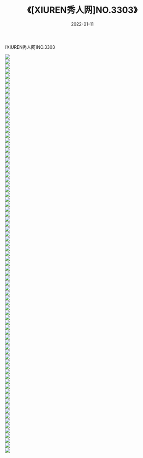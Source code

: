 ﻿---
layout: post
title:  《[XIUREN秀人网]NO.3303》
date:   2022-01-11
img: http://img.660000.xyz/Sharelink/秀人网/秀人网第04部分/[XIUREN秀人网]NO.3303/000.jpg
categories: [美女, 清纯, 唯美]
---

[XIUREN秀人网]NO.3303

 ![](http://img.660000.xyz/Sharelink/秀人网/秀人网第04部分/[XIUREN秀人网]NO.3303/001.jpg) <br>![](http://img.660000.xyz/Sharelink/秀人网/秀人网第04部分/[XIUREN秀人网]NO.3303/002.jpg) <br>![](http://img.660000.xyz/Sharelink/秀人网/秀人网第04部分/[XIUREN秀人网]NO.3303/003.jpg) <br>![](http://img.660000.xyz/Sharelink/秀人网/秀人网第04部分/[XIUREN秀人网]NO.3303/004.jpg) <br>![](http://img.660000.xyz/Sharelink/秀人网/秀人网第04部分/[XIUREN秀人网]NO.3303/005.jpg) <br>![](http://img.660000.xyz/Sharelink/秀人网/秀人网第04部分/[XIUREN秀人网]NO.3303/006.jpg) <br>![](http://img.660000.xyz/Sharelink/秀人网/秀人网第04部分/[XIUREN秀人网]NO.3303/007.jpg) <br>![](http://img.660000.xyz/Sharelink/秀人网/秀人网第04部分/[XIUREN秀人网]NO.3303/008.jpg) <br>![](http://img.660000.xyz/Sharelink/秀人网/秀人网第04部分/[XIUREN秀人网]NO.3303/009.jpg) <br>![](http://img.660000.xyz/Sharelink/秀人网/秀人网第04部分/[XIUREN秀人网]NO.3303/010.jpg) <br>![](http://img.660000.xyz/Sharelink/秀人网/秀人网第04部分/[XIUREN秀人网]NO.3303/011.jpg) <br>![](http://img.660000.xyz/Sharelink/秀人网/秀人网第04部分/[XIUREN秀人网]NO.3303/012.jpg) <br>![](http://img.660000.xyz/Sharelink/秀人网/秀人网第04部分/[XIUREN秀人网]NO.3303/013.jpg) <br>![](http://img.660000.xyz/Sharelink/秀人网/秀人网第04部分/[XIUREN秀人网]NO.3303/014.jpg) <br>![](http://img.660000.xyz/Sharelink/秀人网/秀人网第04部分/[XIUREN秀人网]NO.3303/015.jpg) <br>![](http://img.660000.xyz/Sharelink/秀人网/秀人网第04部分/[XIUREN秀人网]NO.3303/016.jpg) <br>![](http://img.660000.xyz/Sharelink/秀人网/秀人网第04部分/[XIUREN秀人网]NO.3303/017.jpg) <br>![](http://img.660000.xyz/Sharelink/秀人网/秀人网第04部分/[XIUREN秀人网]NO.3303/018.jpg) <br>![](http://img.660000.xyz/Sharelink/秀人网/秀人网第04部分/[XIUREN秀人网]NO.3303/019.jpg) <br>![](http://img.660000.xyz/Sharelink/秀人网/秀人网第04部分/[XIUREN秀人网]NO.3303/020.jpg) <br>![](http://img.660000.xyz/Sharelink/秀人网/秀人网第04部分/[XIUREN秀人网]NO.3303/021.jpg) <br>![](http://img.660000.xyz/Sharelink/秀人网/秀人网第04部分/[XIUREN秀人网]NO.3303/022.jpg) <br>![](http://img.660000.xyz/Sharelink/秀人网/秀人网第04部分/[XIUREN秀人网]NO.3303/023.jpg) <br>![](http://img.660000.xyz/Sharelink/秀人网/秀人网第04部分/[XIUREN秀人网]NO.3303/024.jpg) <br>![](http://img.660000.xyz/Sharelink/秀人网/秀人网第04部分/[XIUREN秀人网]NO.3303/025.jpg) <br>![](http://img.660000.xyz/Sharelink/秀人网/秀人网第04部分/[XIUREN秀人网]NO.3303/026.jpg) <br>![](http://img.660000.xyz/Sharelink/秀人网/秀人网第04部分/[XIUREN秀人网]NO.3303/027.jpg) <br>![](http://img.660000.xyz/Sharelink/秀人网/秀人网第04部分/[XIUREN秀人网]NO.3303/028.jpg) <br>![](http://img.660000.xyz/Sharelink/秀人网/秀人网第04部分/[XIUREN秀人网]NO.3303/029.jpg) <br>![](http://img.660000.xyz/Sharelink/秀人网/秀人网第04部分/[XIUREN秀人网]NO.3303/030.jpg) <br>![](http://img.660000.xyz/Sharelink/秀人网/秀人网第04部分/[XIUREN秀人网]NO.3303/031.jpg) <br>![](http://img.660000.xyz/Sharelink/秀人网/秀人网第04部分/[XIUREN秀人网]NO.3303/032.jpg) <br>![](http://img.660000.xyz/Sharelink/秀人网/秀人网第04部分/[XIUREN秀人网]NO.3303/033.jpg) <br>![](http://img.660000.xyz/Sharelink/秀人网/秀人网第04部分/[XIUREN秀人网]NO.3303/034.jpg) <br>![](http://img.660000.xyz/Sharelink/秀人网/秀人网第04部分/[XIUREN秀人网]NO.3303/035.jpg) <br>![](http://img.660000.xyz/Sharelink/秀人网/秀人网第04部分/[XIUREN秀人网]NO.3303/036.jpg) <br>![](http://img.660000.xyz/Sharelink/秀人网/秀人网第04部分/[XIUREN秀人网]NO.3303/037.jpg) <br>![](http://img.660000.xyz/Sharelink/秀人网/秀人网第04部分/[XIUREN秀人网]NO.3303/038.jpg) <br>![](http://img.660000.xyz/Sharelink/秀人网/秀人网第04部分/[XIUREN秀人网]NO.3303/039.jpg) <br>![](http://img.660000.xyz/Sharelink/秀人网/秀人网第04部分/[XIUREN秀人网]NO.3303/040.jpg) <br>![](http://img.660000.xyz/Sharelink/秀人网/秀人网第04部分/[XIUREN秀人网]NO.3303/041.jpg) <br>![](http://img.660000.xyz/Sharelink/秀人网/秀人网第04部分/[XIUREN秀人网]NO.3303/042.jpg) <br>![](http://img.660000.xyz/Sharelink/秀人网/秀人网第04部分/[XIUREN秀人网]NO.3303/043.jpg) <br>![](http://img.660000.xyz/Sharelink/秀人网/秀人网第04部分/[XIUREN秀人网]NO.3303/044.jpg) <br>![](http://img.660000.xyz/Sharelink/秀人网/秀人网第04部分/[XIUREN秀人网]NO.3303/045.jpg) <br>![](http://img.660000.xyz/Sharelink/秀人网/秀人网第04部分/[XIUREN秀人网]NO.3303/046.jpg) <br>![](http://img.660000.xyz/Sharelink/秀人网/秀人网第04部分/[XIUREN秀人网]NO.3303/047.jpg) <br>![](http://img.660000.xyz/Sharelink/秀人网/秀人网第04部分/[XIUREN秀人网]NO.3303/048.jpg) <br>![](http://img.660000.xyz/Sharelink/秀人网/秀人网第04部分/[XIUREN秀人网]NO.3303/049.jpg) <br>![](http://img.660000.xyz/Sharelink/秀人网/秀人网第04部分/[XIUREN秀人网]NO.3303/050.jpg) <br>![](http://img.660000.xyz/Sharelink/秀人网/秀人网第04部分/[XIUREN秀人网]NO.3303/051.jpg) <br>![](http://img.660000.xyz/Sharelink/秀人网/秀人网第04部分/[XIUREN秀人网]NO.3303/052.jpg) <br>![](http://img.660000.xyz/Sharelink/秀人网/秀人网第04部分/[XIUREN秀人网]NO.3303/053.jpg) <br>![](http://img.660000.xyz/Sharelink/秀人网/秀人网第04部分/[XIUREN秀人网]NO.3303/054.jpg) <br>![](http://img.660000.xyz/Sharelink/秀人网/秀人网第04部分/[XIUREN秀人网]NO.3303/055.jpg) <br>![](http://img.660000.xyz/Sharelink/秀人网/秀人网第04部分/[XIUREN秀人网]NO.3303/056.jpg) <br>![](http://img.660000.xyz/Sharelink/秀人网/秀人网第04部分/[XIUREN秀人网]NO.3303/057.jpg) <br>![](http://img.660000.xyz/Sharelink/秀人网/秀人网第04部分/[XIUREN秀人网]NO.3303/058.jpg) <br>![](http://img.660000.xyz/Sharelink/秀人网/秀人网第04部分/[XIUREN秀人网]NO.3303/059.jpg) <br>![](http://img.660000.xyz/Sharelink/秀人网/秀人网第04部分/[XIUREN秀人网]NO.3303/060.jpg) <br>![](http://img.660000.xyz/Sharelink/秀人网/秀人网第04部分/[XIUREN秀人网]NO.3303/061.jpg) <br>![](http://img.660000.xyz/Sharelink/秀人网/秀人网第04部分/[XIUREN秀人网]NO.3303/062.jpg) <br>![](http://img.660000.xyz/Sharelink/秀人网/秀人网第04部分/[XIUREN秀人网]NO.3303/063.jpg) <br>![](http://img.660000.xyz/Sharelink/秀人网/秀人网第04部分/[XIUREN秀人网]NO.3303/064.jpg) <br>![](http://img.660000.xyz/Sharelink/秀人网/秀人网第04部分/[XIUREN秀人网]NO.3303/065.jpg) <br>![](http://img.660000.xyz/Sharelink/秀人网/秀人网第04部分/[XIUREN秀人网]NO.3303/066.jpg) <br>![](http://img.660000.xyz/Sharelink/秀人网/秀人网第04部分/[XIUREN秀人网]NO.3303/067.jpg) <br>![](http://img.660000.xyz/Sharelink/秀人网/秀人网第04部分/[XIUREN秀人网]NO.3303/068.jpg) <br>![](http://img.660000.xyz/Sharelink/秀人网/秀人网第04部分/[XIUREN秀人网]NO.3303/069.jpg) <br>![](http://img.660000.xyz/Sharelink/秀人网/秀人网第04部分/[XIUREN秀人网]NO.3303/070.jpg) <br>![](http://img.660000.xyz/Sharelink/秀人网/秀人网第04部分/[XIUREN秀人网]NO.3303/071.jpg) <br>![](http://img.660000.xyz/Sharelink/秀人网/秀人网第04部分/[XIUREN秀人网]NO.3303/072.jpg) <br>![](http://img.660000.xyz/Sharelink/秀人网/秀人网第04部分/[XIUREN秀人网]NO.3303/073.jpg) <br>![](http://img.660000.xyz/Sharelink/秀人网/秀人网第04部分/[XIUREN秀人网]NO.3303/074.jpg) <br>![](http://img.660000.xyz/Sharelink/秀人网/秀人网第04部分/[XIUREN秀人网]NO.3303/075.jpg) <br>![](http://img.660000.xyz/Sharelink/秀人网/秀人网第04部分/[XIUREN秀人网]NO.3303/076.jpg) <br>![](http://img.660000.xyz/Sharelink/秀人网/秀人网第04部分/[XIUREN秀人网]NO.3303/077.jpg) <br>![](http://img.660000.xyz/Sharelink/秀人网/秀人网第04部分/[XIUREN秀人网]NO.3303/078.jpg) <br>![](http://img.660000.xyz/Sharelink/秀人网/秀人网第04部分/[XIUREN秀人网]NO.3303/079.jpg) <br>![](http://img.660000.xyz/Sharelink/秀人网/秀人网第04部分/[XIUREN秀人网]NO.3303/080.jpg) <br>![](http://img.660000.xyz/Sharelink/秀人网/秀人网第04部分/[XIUREN秀人网]NO.3303/081.jpg) <br>